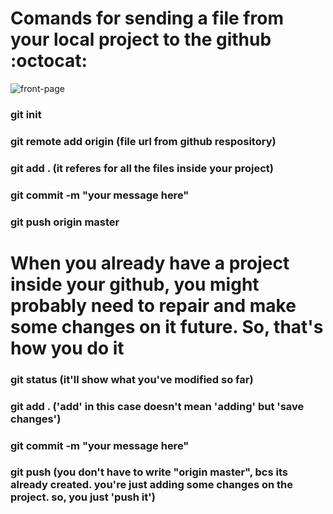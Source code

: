 # Comands for sending a file from your local project to the github :octocat:	
![front-page](https://github.com/Deividev365/git-commands/blob/master/git.webp)
### git init
### git remote add origin (file url from github respository)
### git add . (it referes for all the files inside your project)
### git commit -m "your message here"
### git push origin master 

# When you already have a project inside your github, you might probably need to repair and make some changes on it future. So, that's how you do it

### git status (it'll show what you've modified so far)
### git add . ('add' in this case doesn't mean 'adding' but 'save changes')
### git commit -m "your message here"
### git push (you don't have to write "origin master", bcs its already created. you're just adding some changes on the project. so, you just 'push it')

